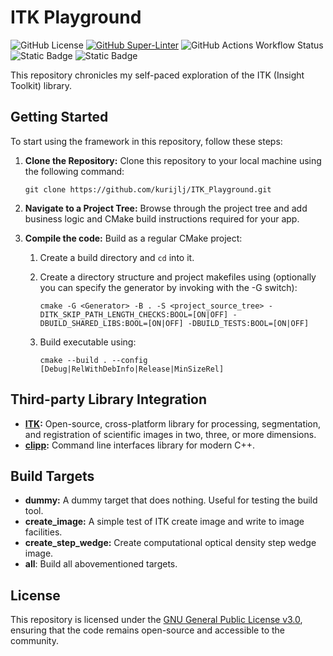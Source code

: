 # ITK Playground

![GitHub License](https://img.shields.io/github/license/kurijlj/Cmake-CLI-Framework)
[![GitHub Super-Linter](https://github.com/kurijlj/Cmake-CLI-Framework/actions/workflows/code-syntax-style-check.yml/badge.svg)](https://github.com/marketplace/actions/super-linter)
![GitHub Actions Workflow Status](https://img.shields.io/github/actions/workflow/status/kurijlj/Cmake-CLI-Framework/cmake-multi-platform.yml?branch=main&event=push&style=flat&logo=cmake&label=CMake%20build&labelColor=%23064F8C)
![Static Badge](https://img.shields.io/badge/-v17-%23ffffff?style=flat&logo=cplusplus&labelColor=%2300599C)
![Static Badge](https://img.shields.io/badge/-3.12-%23ffffff?style=flat&logo=cmake&labelColor=%23064F8C)

This repository chronicles my self-paced exploration of the ITK (Insight
Toolkit) library.

## Getting Started

To start using the framework in this repository, follow these steps:

1. **Clone the Repository:** Clone this repository to your local machine using
the following command:

    ``` shell
    git clone https://github.com/kurijlj/ITK_Playground.git
    ```

2. **Navigate to a Project Tree:** Browse through the project tree and add
business logic and CMake build instructions required for your app.

3. **Compile the code:** Build as a regular CMake project:

   1. Create a build directory and `cd` into it.
   2. Create a directory structure and project makefiles using (optionally you
   can specify the generator by invoking with the -G switch):

       ``` shell
       cmake -G <Generator> -B . -S <project_source_tree> -DITK_SKIP_PATH_LENGTH_CHECKS:BOOL=[ON|OFF] -DBUILD_SHARED_LIBS:BOOL=[ON|OFF] -DBUILD_TESTS:BOOL=[ON|OFF]
       ```

   3. Build executable using:

       ```shell
       cmake --build . --config [Debug|RelWithDebInfo|Release|MinSizeRel]
       ```

## Third-party Library Integration

- **[ITK](https://itk.org/):** Open-source, cross-platform library for
  processing, segmentation, and registration of scientific images in two, three,
  or more dimensions.
- **[clipp](https://github.com/muellan/clipp):** Command line interfaces library
  for modern C++.

## Build Targets

- **dummy:** A dummy target that does nothing. Useful for testing
  the build tool.
- **create_image:** A simple test of ITK create image and write to image
  facilities.
- **create_step_wedge:** Create computational optical density step wedge image.
- **all**: Build all abovementioned targets.

## License

This repository is licensed under the [GNU General Public License
v3.0](LICENSE), ensuring that the code remains open-source and accessible to the
community.
